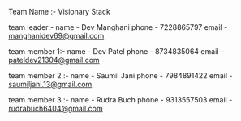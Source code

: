 Team Name :- Visionary Stack


team leader:-
name - Dev Manghani
phone - 7228865797
email - manghanidev69@gmail.com

team member 1:-
name - Dev Patel
phone - 8734835064
email - pateldev21304@gmail.com

team member 2 :- 
name - Saumil Jani
phone - 7984891422
email - saumiljani.13@gmail.com


team member 3 :- 
name - Rudra Buch
phone - 9313557503
email - rudrabuch6404@gmail.com






